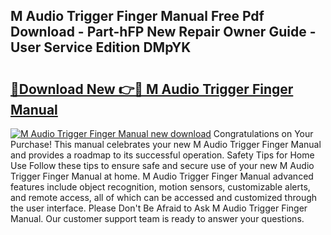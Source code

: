 ## M Audio Trigger Finger Manual Free Pdf Download - Part-hFP New Repair Owner Guide - User Service Edition DMpYK

# <h2><a href="http://bc16267.oget.top/?id=M+Audio+Trigger+Finger+Manual">🔗Download New 👉🔴 M Audio Trigger Finger Manual</a></h2>

[![M Audio Trigger Finger Manual new download](https://i.imgur.com/5g1atiW.png)](http://bc16267.oget.top/?id=M+Audio+Trigger+Finger+Manual)
Congratulations on Your Purchase! This manual celebrates your new M Audio Trigger Finger Manual and provides a roadmap to its successful operation. Safety Tips for Home Use Follow these tips to ensure safe and secure use of your new M Audio Trigger Finger Manual at home. M Audio Trigger Finger Manual advanced features include object recognition, motion sensors, customizable alerts, and remote access, all of which can be accessed and customized through the user interface. Please Don't Be Afraid to Ask M Audio Trigger Finger Manual. Our customer support team is ready to answer your questions.
